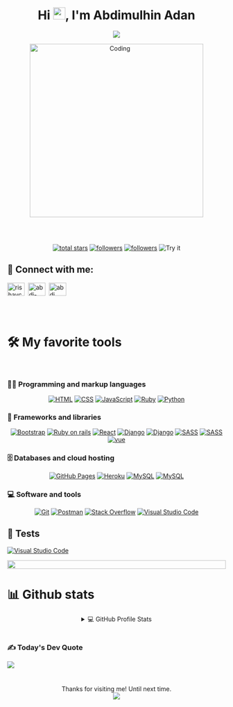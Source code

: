<h1 align="center">
  Hi <img src="https://media.giphy.com/media/hvRJCLFzcasrR4ia7z/giphy.gif" width="28">, I'm Abdimulhin Adan

</h1>

<p align="center">
  <a href="https://github.com/DenverCoder1/readme-typing-svg"><img src="https://readme-typing-svg.demolab.com/?lines=Full-stack%20developer%20%20%20;I Love%20 learning new%20Technologies%20%20%20;And%20 applying%20in Projects&font=Fira%20Code&center=true&width=440&height=45&color=f06529&vCenter=true&size=22&pause=1000"></a>
</p>

<p align="center">
<img align="center" alt="Coding" width="400" src="https://cdn.dribbble.com/users/1162077/screenshots/3848914/programmer.gif">
<p/>
<br>
<br>

<p align="center">
 <a href="https://github.com/AbdimulhinYussuf3675">
    <img alt="total stars" title="Total stars on GitHub" src="https://custom-icon-badges.demolab.com/github/stars/AbdimulhinYussuf3675?color=55960c&style=for-the-badge&labelColor=488207&logo=star"/></a>
  <a href="https://github.com/AbdimulhinYussuf3675">
    <img alt="followers" title="Follow me on Github" src="https://custom-icon-badges.demolab.com/github/followers/AbdimulhinYussuf3675?color=236ad3&labelColor=1155ba&style=for-the-badge&logo=person-add&label=Follow&logoColor=white"/></a>
  <a href="https://wellfound.com/u/abdimulhin-yussuf">
    <img alt="followers" title="Follow me on Github" src="https://img.shields.io/badge/AngelList-000000?style=for-the-badge&logo=AngelList&logoColor=white"/></a>
  <a>
  <img alt="Try it" src="https://aktive.tk/kenya/AbdimulhinYussuf3675?label=&color=cyan&style=for-the-badge&rnkPrefix=Ranked%20&rnkSuffix=%20In%20Kenya" />
</a>
</p>

## 👥 Connect with me:

<p align="left">
<a href="https://twitter.com/abdimulhin" target="blank"><img align="center" src="https://raw.githubusercontent.com/rahuldkjain/github-profile-readme-generator/master/src/images/icons/Social/twitter.svg" alt="rishavchanda" height="30" width="40" /></a>&nbsp;
<a href="https://www.linkedin.com/in/abdimulhin-yussuf" target="blank"><img align="center" src="https://raw.githubusercontent.com/rahuldkjain/github-profile-readme-generator/master/src/images/icons/Social/linked-in-alt.svg" alt="abdi-b89a791b3" height="30" width="40" /></a>&nbsp;
<a href="https://instagram.com/abdimulhin_adam" target="blank"><img align="center" src="https://raw.githubusercontent.com/rahuldkjain/github-profile-readme-generator/master/src/images/icons/Social/instagram.svg" alt="abdi" height="30" width="40" /></a>&nbsp;
</p>

<br>
<br>

# 🛠️ My favorite tools

<br>

### 👨‍💻 Programming and markup languages

<p align='center'>
    <a href="https://github.com/search?q=user%3ADenverCoder1+language%3Ahtml"><img alt="HTML" src="https://img.shields.io/badge/HTML5-E34F26?style=for-the-badge&logo=html5&logoColor=white"></a>
    <a href="https://github.com/search?q=user%3ADenverCoder1+language%3Acss"><img alt="CSS" src="https://img.shields.io/badge/CSS3-1572B6?style=for-the-badge&logo=css3&logoColor=white"></a>
    <a href="https://github.com/search?q=user%3ADenverCoder1+language%3Ajavascript"><img alt="JavaScript" src="https://img.shields.io/badge/JavaScript-F7DF1E?style=for-the-badge&logo=javascript&logoColor=black"></a>
      <a href="https://github.com/search?q=user%3ADenverCoder1+language%3Aruby"><img alt="Ruby" src="https://img.shields.io/badge/Ruby-CC342D?style=for-the-badge&logo=ruby&logoColor=white"></a>
    <a href="https://github.com/search?q=user%3ADenverCoder1+language%3Ajavascript"><img alt="Python" src="https://img.shields.io/badge/Python-3776AB?style=for-the-badge&logo=python&logoColor=white"></a>
</p>

### 🧰 Frameworks and libraries

<p align='center'>
    <a href="#"><img alt="Bootstrap" src="https://img.shields.io/badge/Bootstrap-563D7C?style=for-the-badge&logo=bootstrap&logoColor=white"></a>
    <a href="#"><img alt="Ruby on rails" src="https://img.shields.io/badge/Ruby_on_Rails-CC0000?style=for-the-badge&logo=ruby-on-rails&logoColor=white"></a>
    <a href="#"><img alt="React" src="https://img.shields.io/badge/React-20232A?style=for-the-badge&logo=react&logoColor=61DAFB"></a>
    <a href="#"><img alt="Django" src="https://img.shields.io/badge/django-%23092E20.svg?style=for-the-badge&logo=django&logoColor=white)"></a>
    <a href="#"><img alt="Django" src="https://img.shields.io/badge/flask-%23000.svg?style=for-the-badge&logo=flask&logoColor=white)"></a>
    <a href="https://github.com/search?q=user%3ADenverCoder1+language%3Asass"><img alt="SASS" src="https://img.shields.io/badge/Sass-CC6699?style=for-the-badge&logo=sass&logoColor=white"></a>
    <a href="https://github.com/search?q=user%3ADenverCoder1+language%3Asass"><img alt="SASS" src="https://img.shields.io/badge/angular-%23DD0031.svg?style=for-the-badge&logo=angular&logoColor=white"></a>
        <a href="https://github.com/search?q=user%3ADenverCoder1+language%3Asass"><img alt="vue" src="https://img.shields.io/badge/Vue.js-35495E?style=for-the-badge&logo=vue.js&logoColor=4FC08D"></a>
</p>

### 🗄️ Databases and cloud hosting

<p align='center'>
    <a href="#"><img alt="GitHub Pages" src="https://img.shields.io/badge/Vercel-000000?style=for-the-badge&logo=vercel&logoColor=white"></a>
    <a href="#"><img alt="Heroku" src="https://img.shields.io/badge/Heroku-430098?style=for-the-badge&logo=heroku&logoColor=white"></a>
    <a href="#"><img alt="MySQL" src="https://img.shields.io/badge/Amazon_AWS-232F3E?style=for-the-badge&logo=amazon-aws&logoColor=white"></a>
    <a href="#"><img alt="MySQL" src="https://img.shields.io/badge/MySQL-00000F?style=for-the-badge&logo=mysql&logoColor=white"></a>
</p>

### 💻 Software and tools

<p align='center'>
    <a href="#"><img alt="Git" src="https://img.shields.io/badge/git-%23F05033.svg?style=for-the-badge&logo=git&logoColor=white"></a>
    <a href="#"><img alt="Postman" src="https://img.shields.io/badge/Postman-FF6C37?style=for-the-badge&logo=postman&logoColor=white"></a>
    <a href="#"><img alt="Stack Overflow" src="https://img.shields.io/badge/-Stackoverflow-FE7A16?style=for-the-badge&logo=stack-overflow&logoColor=white"></a>
    <a href="#"><img alt="Visual Studio Code" src="https://img.shields.io/badge/Visual_Studio-5C2D91?style=for-the-badge&logo=visual%20studio&logoColor=white"></a>
</p>

## 🔔 Tests

<p>
  <a href="#"><img alt="Visual Studio Code" src="https://img.shields.io/badge/Jest-323330?style=for-the-badge&logo=Jest&logoColor=white"></a>
<p/>

<img src="https://i.imgur.com/dBaSKWF.gif" height="20" width="100%">

# 📊 Github stats

<details align='center'>
  <summary>💻 GitHub Profile Stats</summary>
  <br/>

![](https://github-readme-stats.vercel.app/api?username=AbdimulhinYussuf3675&theme=nord&hide_border=false&include_all_commits=true&count_private=true)<br/>
![](https://github-readme-streak-stats.herokuapp.com/?user=AbdimulhinYussuf3675&theme=nord&hide_border=false)<br/>
![](https://github-readme-stats.vercel.app/api/top-langs/?username=AbdimulhinYussuf3675&theme=nord&hide_border=false&include_all_commits=true&count_private=true&layout=compact)

<br/>

## 🏆 GitHub Trophies

![](https://github-profile-trophy.vercel.app/?username=AbdimulhinYussuf3675&theme=radical&no-frame=false&no-bg=true&margin-w=4)

<b>Note:</b> Top languages is only a metric of the languages my public code consists of and doesn't reflect experience or skill level.

</details>

<br/>

### ✍️ Today's Dev Quote

![](https://quotes-github-readme.vercel.app/api?type=vetical&theme=radical)

#

<p align="middle">
  Thanks for visiting me! Until next time.
  <br />
  <img align="middle" src="https://profile-counter.glitch.me/{AbdimulhinYussuf3675}/count.svg" />
</p>
